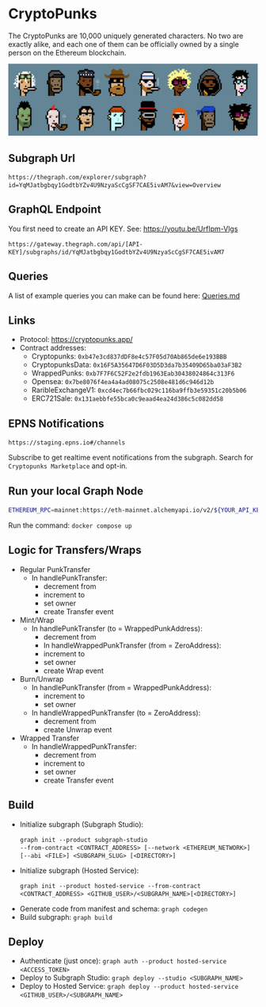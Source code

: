 # CryptoPunks

The CryptoPunks are 10,000 uniquely generated characters.
No two are exactly alike, and each one of them can be officially owned by a single person on the Ethereum blockchain.

![Punks](punks.png)

## Subgraph Url
```
https://thegraph.com/explorer/subgraph?id=YqMJatbgbqy1GodtbYZv4U9NzyaScCgSF7CAE5ivAM7&view=Overview
```

## GraphQL Endpoint

You first need to create an API KEY.
See: https://youtu.be/UrfIpm-Vlgs
```
https://gateway.thegraph.com/api/[API-KEY]/subgraphs/id/YqMJatbgbqy1GodtbYZv4U9NzyaScCgSF7CAE5ivAM7
```
## Queries
A list of example queries you can make can be found here: [Queries.md](Queries.md) 

## Links

- Protocol: https://cryptopunks.app/
- Contract addresses:
    - Cryptopunks: `0xb47e3cd837dDF8e4c57F05d70Ab865de6e193BBB`
    - CryptopunksData: `0x16F5A35647D6F03D5D3da7b35409D65ba03aF3B2`
    - WrappedPunks: `0xb7F7F6C52F2e2fdb1963Eab30438024864c313F6`
    - Opensea: `0x7be8076f4ea4a4ad08075c2508e481d6c946d12b`
    - RaribleExchangeV1: `0xcd4ec7b66fbc029c116ba9ffb3e59351c20b5b06`
    - ERC721Sale: `0x131aebbfe55bca0c9eaad4ea24d386c5c082dd58`

## EPNS Notifications

```
https://staging.epns.io#/channels
```

Subscribe to get realtime event notifications from the subgraph.
Search for `Cryptopunks Marketplace` and opt-in.
## Run your local Graph Node

```bash
ETHEREUM_RPC=mainnet:https://eth-mainnet.alchemyapi.io/v2/${YOUR_API_KEY}
```

Run the command: `docker compose up`
## Logic for Transfers/Wraps

- Regular PunkTransfer
  - In handlePunkTransfer:
    - decrement from
    - increment to
    - set owner
    - create Transfer event
- Mint/Wrap
  - In handlePunkTransfer (to = WrappedPunkAddress):
    - decrement from
    - In handleWrappedPunkTransfer (from = ZeroAddress):
    - increment to
    - set owner
    - create Wrap event
- Burn/Unwrap
  - In handlePunkTransfer (from = WrappedPunkAddress):
    - increment to
    - set owner
  - In handleWrappedPunkTransfer (to = ZeroAddress):
    - decrement from
    - create Unwrap event
- Wrapped Transfer
  - In handleWrappedPunkTransfer:
    - decrement from
    - increment to
    - set owner
    - create Transfer event

## Build

- Initialize subgraph (Subgraph Studio):
  ```
  graph init --product subgraph-studio
  --from-contract <CONTRACT_ADDRESS> [--network <ETHEREUM_NETWORK>] [--abi <FILE>] <SUBGRAPH_SLUG> [<DIRECTORY>]
  ```
- Initialize subgraph (Hosted Service):
  ```
  graph init --product hosted-service --from-contract <CONTRACT_ADDRESS> <GITHUB_USER>/<SUBGRAPH_NAME>[<DIRECTORY>]
  ```
- Generate code from manifest and schema: `graph codegen`
- Build subgraph: `graph build`

## Deploy

- Authenticate (just once): `graph auth --product hosted-service <ACCESS_TOKEN>`
- Deploy to Subgraph Studio: `graph deploy --studio <SUBGRAPH_NAME>`
- Deploy to Hosted Service: `graph deploy --product hosted-service <GITHUB_USER>/<SUBGRAPH_NAME>`

